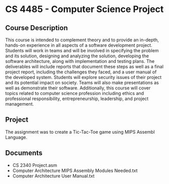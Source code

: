 # CS 4485 - Computer Science Project

## Course Description  
This course is intended to complement theory and to provide an in-depth, hands-on experience in all aspects of a software development project. Students will work in teams and will be involved in specifying the problem and its solution, designing and analyzing the solution, developing the software architecture, along with implementation and testing plans. The deliverables will include reports that document these steps as well as a final project report, including the challenges they faced, and a user manual of the developed system. Students will explore security issues of their project and its potential impact on society. Teams will also make presentations as well as demonstrate their software. Additionally, this course will cover topics related to computer science profession including ethics and professional responsibility, entrepreneurship, leadership, and project management.

## Project
The assignment was to create a Tic-Tac-Toe game using MIPS Assembl Language.

## Documents
- CS 2340 Project.asm
- Computer Architecture MIPS Assembly Modules Needed.txt
- Computer Architecture User Manual.txt
